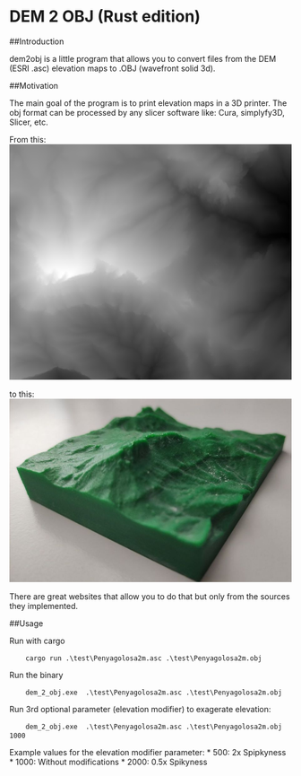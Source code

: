 # DEM 2 OBJ (Rust edition)
##Introduction 

dem2obj is a little program that allows you to convert files from the DEM (ESRI .asc) elevation maps to .OBJ (wavefront solid 3d).

##Motivation

The main goal of the program is to print elevation maps in a 3D printer. The obj format can be processed  by any slicer software like: Cura, simplyfy3D, Slicer, etc.

From this: 
![3D Print Elevation Map](./img/PenyagolosaElevationMap.png)

to this:
![3D Print Elevation Map](./img/3dPrintPenyagolosa.jpg)

There are great websites that allow you to do that but only from the sources they implemented.

##Usage

Run with cargo
    
        cargo run .\test\Penyagolosa2m.asc .\test\Penyagolosa2m.obj
        

Run the binary

        dem_2_obj.exe  .\test\Penyagolosa2m.asc .\test\Penyagolosa2m.obj

Run 3rd optional parameter (elevation modifier) to exagerate elevation:


        dem_2_obj.exe  .\test\Penyagolosa2m.asc .\test\Penyagolosa2m.obj 1000


Example values for the elevation modifier parameter:
    * 500: 2x Spipkyness
    * 1000: Without modifications
    * 2000: 0.5x Spikyness

